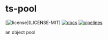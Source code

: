 # ts-pool

[![license](https://img.shields.io/badge/license-MIT%2FApache--2.0-blue")](LICENSE-MIT)
[![docs](https://img.shields.io/badge/docs-typescript-blue.svg)](https://aicacia.gitlab.io/libs/ts-pool/)
[![pipelines](https://gitlab.com/aicacia/libs/ts-pool/badges/master/pipeline.svg)](https://gitlab.com/aicacia/libs/ts-pool/-/pipelines)

an object pool

